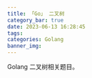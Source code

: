 ```yaml
---
title: 「Go」 二叉树
category_bar: true
date: 2023-06-13 16:28:45
tags:
categories: Golang
banner_img:
---
```


Golang 二叉树相关题目。

<!-- more -->